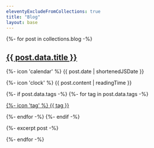 ```yaml
---
eleventyExcludeFromCollections: true
title: "Blog"
layout: base
---
```


<div class="blog-posts">
    {%- for post in collections.blog -%}
        <div class="card-container">
            <div class="post-content card card-interactive">
                <h2><a class="no-style" href="{{ post.url | url }}">{{ post.data.title }}</a></h2>
                <div class="flex flex-row flex-wrap gap-6">
                    <div>
                        <p class="inline-card blue">{%- icon 'calendar' %} {{ post.date | shortenedJSDate }}</p>
                    </div>
                    <di>
                        <p class="inline-card green">{%- icon 'clock' %} {{ post.content | readingTime }}</p>
                    </di>
                    {%- if post.data.tags -%}
                        {%- for tag in post.data.tags -%}
                            <div>
                                <a class="no-style" href="/tags/{{ tag | slugify }}">
                                    <p class="inline-card white">{%- icon 'tag' %} {{ tag }}</p>
                                </a>
                            </div>
                        {%- endfor -%}
                    {%- endif -%}
                </div>
                <p>{%- excerpt post -%}</p>
            </div>
        </div>
    {%- endfor -%}
</div>